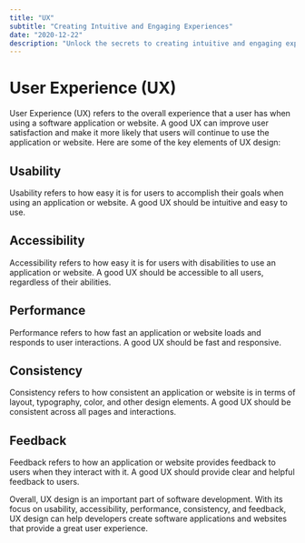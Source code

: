 ```yaml
---
title: "UX"
subtitle: "Creating Intuitive and Engaging Experiences"
date: "2020-12-22"
description: "Unlock the secrets to creating intuitive and engaging experiences that leave a lasting impression. Explore user-centric design principles, interactive elements, and psychological insights to craft experiences that delight users, drive engagement, and foster long-term customer loyalty."
---
```


# User Experience (UX)

User Experience (UX) refers to the overall experience that a user has when using a software application or website. A good UX can improve user satisfaction and make it more likely that users will continue to use the application or website. Here are some of the key elements of UX design:

## Usability

Usability refers to how easy it is for users to accomplish their goals when using an application or website. A good UX should be intuitive and easy to use.

## Accessibility

Accessibility refers to how easy it is for users with disabilities to use an application or website. A good UX should be accessible to all users, regardless of their abilities.

## Performance

Performance refers to how fast an application or website loads and responds to user interactions. A good UX should be fast and responsive.

## Consistency

Consistency refers to how consistent an application or website is in terms of layout, typography, color, and other design elements. A good UX should be consistent across all pages and interactions.

## Feedback

Feedback refers to how an application or website provides feedback to users when they interact with it. A good UX should provide clear and helpful feedback to users.

Overall, UX design is an important part of software development. With its focus on usability, accessibility, performance, consistency, and feedback, UX design can help developers create software applications and websites that provide a great user experience.
